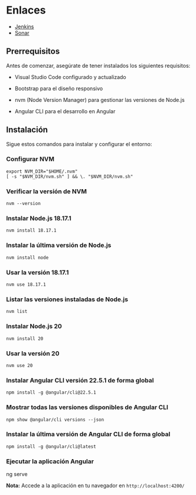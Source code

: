# Enlaces
  - [Jenkins](http://157.253.238.75:8080/jenkins-misovirtual/)
  - [Sonar](http://157.253.238.75:8080/sonar-misovirtual/)

## Prerrequisitos

Antes de comenzar, asegúrate de tener instalados los siguientes requisitos:

- Visual Studio Code configurado y actualizado

- Bootstrap para el diseño responsivo

- nvm (Node Version Manager) para gestionar las versiones de Node.js

- Angular CLI para el desarrollo en Angular

## Instalación

Sigue estos comandos para instalar y configurar el entorno:

### Configurar NVM

```
export NVM_DIR="$HOME/.nvm"
[ -s "$NVM_DIR/nvm.sh" ] && \. "$NVM_DIR/nvm.sh"
```
### Verificar la versión de NVM
```
nvm --version
```

### Instalar Node.js 18.17.1
```
nvm install 18.17.1
```

### Instalar la última versión de Node.js
```
nvm install node
```

### Usar la versión 18.17.1
```
nvm use 18.17.1
```

### Listar las versiones instaladas de Node.js
```
nvm list
```

### Instalar Node.js 20
```
nvm install 20
```

### Usar la versión 20
```
nvm use 20
```

### Instalar Angular CLI versión 22.5.1 de forma global
```
npm install -g @angular/cli@22.5.1
```

### Mostrar todas las versiones disponibles de Angular CLI
```
npm show @angular/cli versions --json
```
### Instalar la última versión de Angular CLI de forma global
```
npm install -g @angular/cli@latest
```

### Ejecutar la aplicación Angular
ng serve

**Nota:**  Accede a la aplicación en tu navegador en `http://localhost:4200/`